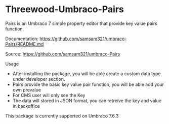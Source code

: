 # Threewood-Umbraco-Pairs

Pairs is an Umbraco 7 simple property editor that provide key value pairs function.

Documentation: https://github.com/samsam321/umbraco-Pairs/README.md

Source: https://github.com/samsam321/umbraco-Pairs

Usage
- After installing the package, you will be able create a custom data type under developer section.
- Pairs provide the basic key value pair function, you will be able add your own prevalue
- For CMS user will only see the Key
- The data will stored in JSON format, you can retreive the key and value in backoffice 

This package is currently supported on Umbraco 7.6.3
